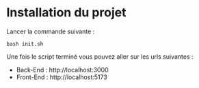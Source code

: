 # Installation du projet

Lancer la commande suivante :

```shell
bash init.sh
```

Une fois le script terminé vous pouvez aller sur les urls suivantes :
- Back-End : http://localhost:3000
- Front-End : http://localhost:5173
